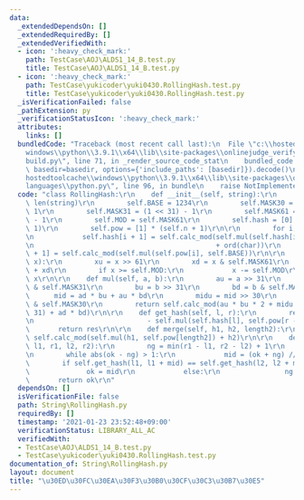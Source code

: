 ```yaml
---
data:
  _extendedDependsOn: []
  _extendedRequiredBy: []
  _extendedVerifiedWith:
  - icon: ':heavy_check_mark:'
    path: TestCase\AOJ\ALDS1_14_B.test.py
    title: TestCase\AOJ\ALDS1_14_B.test.py
  - icon: ':heavy_check_mark:'
    path: TestCase\yukicoder\yuki0430.RollingHash.test.py
    title: TestCase\yukicoder\yuki0430.RollingHash.test.py
  _isVerificationFailed: false
  _pathExtension: py
  _verificationStatusIcon: ':heavy_check_mark:'
  attributes:
    links: []
  bundledCode: "Traceback (most recent call last):\n  File \"c:\\hostedtoolcache\\\
    windows\\python\\3.9.1\\x64\\lib\\site-packages\\onlinejudge_verify\\documentation\\\
    build.py\", line 71, in _render_source_code_stat\n    bundled_code = language.bundle(stat.path,\
    \ basedir=basedir, options={'include_paths': [basedir]}).decode()\n  File \"c:\\\
    hostedtoolcache\\windows\\python\\3.9.1\\x64\\lib\\site-packages\\onlinejudge_verify\\\
    languages\\python.py\", line 96, in bundle\n    raise NotImplementedError\nNotImplementedError\n"
  code: "class RollingHash:\r\n    def __init__(self, string):\r\n        self.n =\
    \ len(string)\r\n        self.BASE = 1234\r\n        self.MASK30 = (1 << 30) -\
    \ 1\r\n        self.MASK31 = (1 << 31) - 1\r\n        self.MASK61 = (1 << 61)\
    \ - 1\r\n        self.MOD = self.MASK61\r\n        self.hash = [0] * (self.n +\
    \ 1)\r\n        self.pow = [1] * (self.n + 1)\r\n\r\n        for i, char in enumerate(string):\r\
    \n            self.hash[i + 1] = self.calc_mod(self.mul(self.hash[i], self.BASE)\r\
    \n                                             + ord(char))\r\n            self.pow[i\
    \ + 1] = self.calc_mod(self.mul(self.pow[i], self.BASE))\r\n\r\n    def calc_mod(self,\
    \ x):\r\n        xu = x >> 61\r\n        xd = x & self.MASK61\r\n        x = xu\
    \ + xd\r\n        if x >= self.MOD:\r\n            x -= self.MOD\r\n        return\
    \ x\r\n\r\n    def mul(self, a, b):\r\n        au = a >> 31\r\n        ad = a\
    \ & self.MASK31\r\n        bu = b >> 31\r\n        bd = b & self.MASK31\r\n  \
    \      mid = ad * bu + au * bd\r\n        midu = mid >> 30\r\n        midd = mid\
    \ & self.MASK30\r\n        return self.calc_mod(au * bu * 2 + midu + (midd <<\
    \ 31) + ad * bd)\r\n\r\n    def get_hash(self, l, r):\r\n        res = self.calc_mod(self.hash[r]\r\
    \n                            - self.mul(self.hash[l], self.pow[r - l]))\r\n \
    \       return res\r\n\r\n    def merge(self, h1, h2, length2):\r\n        return\
    \ self.calc_mod(self.mul(h1, self.pow[length2]) + h2)\r\n\r\n    def get_lcp(self,\
    \ l1, r1, l2, r2):\r\n        ng = min(r1 - l1, r2 - l2) + 1\r\n        ok = 0\r\
    \n        while abs(ok - ng) > 1:\r\n            mid = (ok + ng) // 2\r\n    \
    \        if self.get_hash(l1, l1 + mid) == self.get_hash(l2, l2 + mid):\r\n  \
    \              ok = mid\r\n            else:\r\n                ng = mid\r\n \
    \       return ok\r\n"
  dependsOn: []
  isVerificationFile: false
  path: String\RollingHash.py
  requiredBy: []
  timestamp: '2021-01-23 23:52:48+09:00'
  verificationStatus: LIBRARY_ALL_AC
  verifiedWith:
  - TestCase\AOJ\ALDS1_14_B.test.py
  - TestCase\yukicoder\yuki0430.RollingHash.test.py
documentation_of: String\RollingHash.py
layout: document
title: "\u30ED\u30FC\u30EA\u30F3\u30B0\u30CF\u30C3\u30B7\u30E5"
---
```


